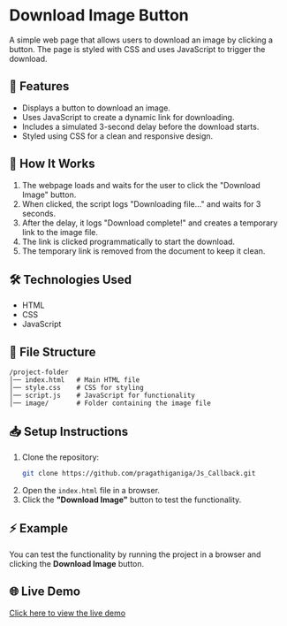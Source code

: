 # Download Image Button

A simple web page that allows users to download an image by clicking a button. The page is styled with CSS and uses JavaScript to trigger the download.

## 📌 Features  
- Displays a button to download an image.  
- Uses JavaScript to create a dynamic link for downloading.  
- Includes a simulated 3-second delay before the download starts.  
- Styled using CSS for a clean and responsive design.  

## 🚀 How It Works  
1. The webpage loads and waits for the user to click the "Download Image" button.  
2. When clicked, the script logs "Downloading file..." and waits for 3 seconds.  
3. After the delay, it logs "Download complete!" and creates a temporary link to the image file.  
4. The link is clicked programmatically to start the download.  
5. The temporary link is removed from the document to keep it clean.  

## 🛠 Technologies Used  
- HTML  
- CSS  
- JavaScript  

## 📂 File Structure  
```
/project-folder
│── index.html   # Main HTML file
│── style.css    # CSS for styling
│── script.js    # JavaScript for functionality
│── image/       # Folder containing the image file
```

## 📥 Setup Instructions  
1. Clone the repository:  
   ```sh
   git clone https://github.com/pragathiganiga/Js_Callback.git
   ```
2. Open the `index.html` file in a browser.  
3. Click the **"Download Image"** button to test the functionality.  

## ⚡ Example  
You can test the functionality by running the project in a browser and clicking the **Download Image** button.
## 🌐 Live Demo  
[Click here to view the live demo](https://callbackjsexample.netlify.app/)

